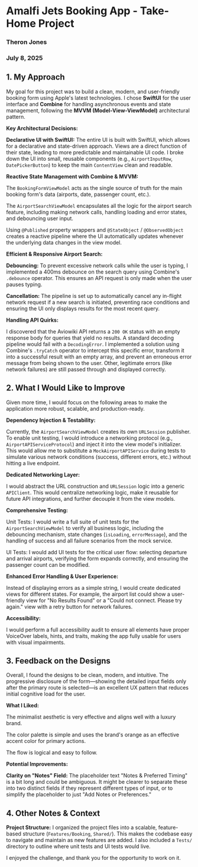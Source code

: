 # **Amalfi Jets Booking App - Take-Home Project**
### **Theron Jones**
### **July 8, 2025**

## **1. My Approach**
My goal for this project was to build a clean, modern, and user-friendly booking form using Apple's latest technologies. I chose **SwiftUI** for the user interface and **Combine** for handling asynchronous events and state management, following the **MVVM (Model-View-ViewModel)** architectural pattern.

**Key Architectural Decisions:**

**Declarative UI with SwiftUI:** The entire UI is built with SwiftUI, which allows for a declarative and state-driven approach. Views are a direct function of their state, leading to more predictable and maintainable UI code. I broke down the UI into small, reusable components (e.g., `AirportInputRow`, `DatePickerButton`) to keep the main `ContentView` clean and readable.

**Reactive State Management with Combine & MVVM:**

The `BookingFormViewModel` acts as the single source of truth for the main booking form's data (airports, date, passenger count, etc.).

The `AirportSearchViewModel` encapsulates all the logic for the airport search feature, including making network calls, handling loading and error states, and debouncing user input.

Using `@Published` property wrappers and `@StateObject` / `@ObservedObject` creates a reactive pipeline where the UI automatically updates whenever the underlying data changes in the view model.

**Efficient & Responsive Airport Search:**

**Debouncing:** To prevent excessive network calls while the user is typing, I implemented a 400ms debounce on the search query using Combine's `.debounce` operator. This ensures an API request is only made when the user pauses typing.

**Cancellation:** The pipeline is set up to automatically cancel any in-flight network request if a new search is initiated, preventing race conditions and ensuring the UI only displays results for the most recent query.

**Handling API Quirks:**

I discovered that the Aviowiki API returns a `200 OK` status with an empty response body for queries that yield no results. A standard decoding pipeline would fail with a `DecodingError`. I implemented a solution using Combine's `.tryCatch` operator to intercept this specific error, transform it into a successful result with an empty array, and prevent an erroneous error message from being shown to the user. Other, legitimate errors (like network failures) are still passed through and displayed correctly.

## **2. What I Would Like to Improve**
Given more time, I would focus on the following areas to make the application more robust, scalable, and production-ready.

**Dependency Injection & Testability:**

Currently, the `AirportSearchViewModel` creates its own `URLSession` publisher. To enable unit testing, I would introduce a networking protocol (e.g., `AirportAPIServiceProtocol`) and inject it into the view model's initializer. This would allow me to substitute a `MockAirportAPIService` during tests to simulate various network conditions (success, different errors, etc.) without hitting a live endpoint.

**Dedicated Networking Layer:**

I would abstract the URL construction and `URLSession` logic into a generic `APIClient`. This would centralize networking logic, make it reusable for future API integrations, and further decouple it from the view models.

**Comprehensive Testing:**

Unit Tests: I would write a full suite of unit tests for the `AirportSearchViewModel` to verify all business logic, including the debouncing mechanism, state changes (`isLoading`, `errorMessage`), and the handling of success and all failure scenarios from the mock service.

UI Tests: I would add UI tests for the critical user flow: selecting departure and arrival airports, verifying the form expands correctly, and ensuring the passenger count can be modified.

**Enhanced Error Handling & User Experience:**

Instead of displaying errors as a simple string, I would create dedicated views for different states. For example, the airport list could show a user-friendly view for "No Results Found" or a "Could not connect. Please try again." view with a retry button for network failures.

**Accessibility:**

I would perform a full accessibility audit to ensure all elements have proper VoiceOver labels, hints, and traits, making the app fully usable for users with visual impairments.

## **3. Feedback on the Designs**
Overall, I found the designs to be clean, modern, and intuitive. The progressive disclosure of the form—showing the detailed input fields only after the primary route is selected—is an excellent UX pattern that reduces initial cognitive load for the user.

**What I Liked:**

The minimalist aesthetic is very effective and aligns well with a luxury brand.

The color palette is simple and uses the brand's orange as an effective accent color for primary actions.

The flow is logical and easy to follow.

**Potential Improvements:**

**Clarity on "Notes" Field:** The placeholder text "Notes & Preferred Timing" is a bit long and could be ambiguous. It might be clearer to separate these into two distinct fields if they represent different types of input, or to simplify the placeholder to just "Add Notes or Preferences."

## **4. Other Notes & Context**
**Project Structure:** I organized the project files into a scalable, feature-based structure (`Features/Booking`, `Shared/`). This makes the codebase easy to navigate and maintain as new features are added. I also included a `Tests/` directory to outline where unit tests and UI tests would live.

I enjoyed the challenge, and thank you for the opportunity to work on it.
